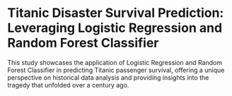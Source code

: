 # Titanic Disaster Survival Prediction: Leveraging Logistic Regression and Random Forest Classifier
 This study showcases the application of Logistic Regression and Random Forest Classifier in predicting Titanic passenger survival, offering a unique perspective on historical data analysis and providing insights into the tragedy that unfolded over a century ago.
